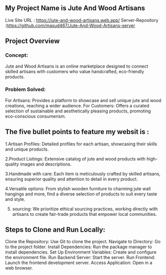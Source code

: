 ## My Project Name is Jute And Wood Artisans

 Live Site URL : https://jute-and-wood-artisans.web.app/
 Server-Repository :https://github.com/masud467/Jute-And-Wood-Artisans-server
## Project Overview
### Concept:
Jute and Wood Artisans is an online marketplace designed to connect skilled artisans with customers who value handcrafted, eco-friendly products.

### Problem Solved:

For Artisans: Provides a platform to showcase and sell unique jute and wood creations, reaching a wider audience.
For Customers: Offers a curated selection of sustainable and aesthetically pleasing products, promoting eco-conscious consumerism.
## The five bullet points to feature my websit is :

1.Artisan Profiles: Detailed profiles for each artisan, showcasing their skills and unique products.

2.Product Listings: Extensive catalog of jute and wood products with high-quality images and descriptions.

3.Handmade with care: Each item is meticulously crafted by skilled artisans, ensuring superior quality and attention to detail in every product.

4.Versatile options: From stylish wooden furniture to charming jute wall hangings and more, find a diverse selection of products to suit every taste and style.

5. sourcing: We prioritize ethical sourcing practices, working directly with artisans to create fair-trade products that empower local communities.
## Steps to Clone and Run Locally:
Clone the Repository: Use Git to clone the project.
Navigate to Directory: Go to the project folder.
Install Dependencies: Run the package manager to install dependencies.
Set Up Environment Variables: Create and configure the environment file.
Run Backend Server: Start the server.
Run Frontend: Launch the frontend development server.
Access Application: Open in a web browser.


